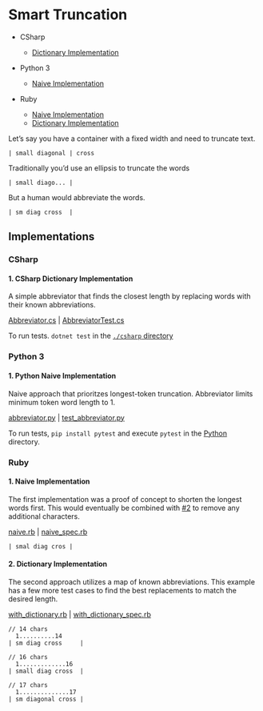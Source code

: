 # Smart Truncation

- CSharp
  - [Dictionary Implementation][#csharp-1]

- Python 3
  - [Naive Implementation][#3]

- Ruby
  - [Naive Implementation][#1]
  - [Dictionary Implementation][#2]

Let’s say you have a container with a fixed width and need to truncate text.

```
| small diagonal | cross
```

Traditionally you’d use an ellipsis to truncate the words

```
| small diago... |
```

But a human would abbreviate the words.

```
| sm diag cross  |
```

## Implementations

### CSharp

#### 1. CSharp Dictionary Implementation

A simple abbreviator that finds the closest length by replacing words with their
known abbreviations.

[Abbreviator.cs](./csharp/Abbreviator.cs) | [AbbreviatorTest.cs](./csharp/AbbreviatorTest.cs)

To run tests. `dotnet test` in the [`./csharp` directory](./csharp)

### Python 3

#### 1. Python Naive Implementation

Naive approach that prioritzes longest-token truncation. Abbreviator limits
minimum token word length to 1.

[abbreviator.py](./python/abbreviator.py) | [test_abbreviator.py](./python/test_abbreviator.py)

To run tests, `pip install pytest` and execute `pytest` in the [Python](./python/)
directory.

### Ruby

#### 1. Naive Implementation

The first implementation was a proof of concept to shorten the longest words
first. This would eventually be combined with [#2] to remove any additional
characters.

[naive.rb](./ruby/lib/naive.rb) | [naive_spec.rb](./ruby/spec/naive_spec.rb)

```
| smal diag cros |
```

#### 2. Dictionary Implementation

The second approach utilizes a map of known abbreviations. This example has
a few more test cases to find the best replacements to match the desired length.

[with_dictionary.rb](./ruby/lib/with_dictionary.rb) | [with_dictionary_spec.rb](./ruby/spec/with_dictionary_spec.rb)

```
// 14 chars
  1..........14
| sm diag cross     |

// 16 chars
  1.............16
| small diag cross  |

// 17 chars
  1..............17
| sm diagonal cross |
```

[#1]: #1-naive-implementation
[#2]: #2-dictionary-implementation
[#3]: #1-python-naive-implementation
[#csharp-1]: #1-csharp-dictionary-implementation
